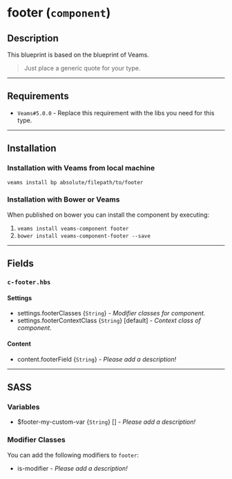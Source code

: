 # footer (`component`)

## Description

This blueprint is based on the blueprint of Veams.

> Just place a generic quote for your type.

-----------

## Requirements
- `Veams#5.0.0` - Replace this requirement with the libs you need for this type.

-----------

## Installation

### Installation with Veams from local machine

`veams install bp absolute/filepath/to/footer`

### Installation with Bower or Veams

When published on bower you can install the component by executing:

1. `veams install veams-component footer`
2. `bower install veams-component-footer --save`

-----------

## Fields

### `c-footer.hbs`

#### Settings
- settings.footerClasses {`String`} - _Modifier classes for component._
- settings.footerContextClass {`String`} [default] - _Context class of component._ 

#### Content
- content.footerField {`String`} - _Please add a description!_

------------

## SASS

### Variables

- $footer-my-custom-var {`String`} [] - _Please add a description!_

### Modifier Classes

You can add the following modifiers to `footer`:
- is-modifier - _Please add a description!_
